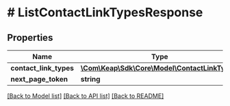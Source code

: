 # # ListContactLinkTypesResponse

## Properties

Name | Type | Description | Notes
------------ | ------------- | ------------- | -------------
**contact_link_types** | [**\Com\Keap\Sdk\Core\Model\ContactLinkType[]**](ContactLinkType.md) |  | [optional]
**next_page_token** | **string** |  | [optional]

[[Back to Model list]](../../README.md#models) [[Back to API list]](../../README.md#endpoints) [[Back to README]](../../README.md)

